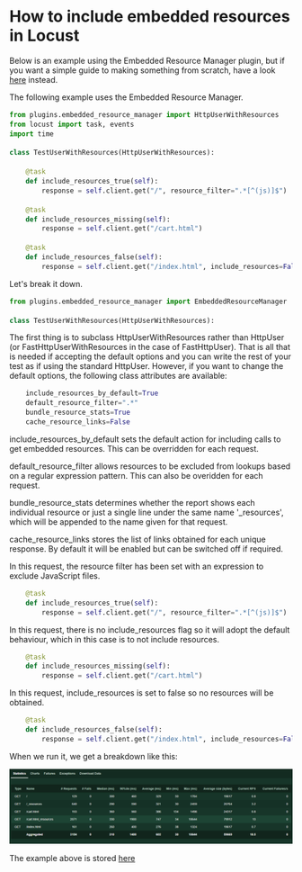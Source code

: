 # How to include embedded resources in Locust

Below is an example using the Embedded Resource Manager plugin, but if you want a simple guide to making something from scratch, have a look [here](./manual_example.md) instead.

The following example uses the Embedded Resource Manager.

```python
from plugins.embedded_resource_manager import HttpUserWithResources
from locust import task, events
import time

class TestUserWithResources(HttpUserWithResources):

    @task
    def include_resources_true(self):
        response = self.client.get("/", resource_filter=".*[^(js)]$")

    @task
    def include_resources_missing(self):
        response = self.client.get("/cart.html")

    @task
    def include_resources_false(self):
        response = self.client.get("/index.html", include_resources=False)
```

Let's break it down.

```python
from plugins.embedded_resource_manager import EmbeddedResourceManager

class TestUserWithResources(HttpUserWithResources):

```

The first thing is to subclass HttpUserWithResources rather than HttpUser (or FastHttpUserWithResources in the case of FastHttpUser).
That is all that is needed if accepting the default options and you can write the rest of your test as if using the standard HttpUser.
However, if you want to change the default options, the following class attributes are available:

```python
    include_resources_by_default=True
    default_resource_filter=".*"
    bundle_resource_stats=True
    cache_resource_links=False
```
include_resources_by_default sets the default action for including calls to get embedded resources. This can be overridden for each request.

default_resource_filter allows resources to be excluded from lookups based on a regular expression pattern. This can also be overidden for each request.

bundle_resource_stats determines whether the report shows each individual resource or just a single line under the same name '_resources', which will be appended to the name given for that request.

cache_resource_links stores the list of links obtained for each unique response. By default it will be enabled but can be switched off if required.

In this request, the resource filter has been set with an expression to exclude JavaScript files.
```python
    @task
    def include_resources_true(self):
        response = self.client.get("/", resource_filter=".*[^(js)]$")
```

In this request, there is no include_resources flag so it will adopt the default behaviour, which in this case is to not include resources.
```python
    @task
    def include_resources_missing(self):
        response = self.client.get("/cart.html")
```

In this request, include_resources is set to false so no resources will be obtained.
```python
    @task
    def include_resources_false(self):
        response = self.client.get("/index.html", include_resources=False)
```
When we run it, we get a breakdown like this:

![Locust Dashboard](./resources/erm_locust_dashboard.png "Locust Dashboard")

The example above is stored [here](./examples/EmbeddedResourceManager_example.py)
